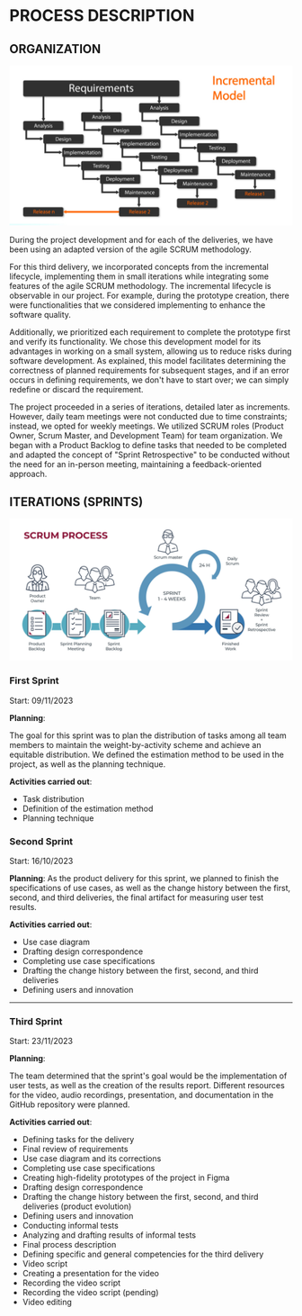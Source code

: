 # PROCESS DESCRIPTION

## ORGANIZATION

![Incremental Model](https://github.com/hjanssena/FIS-Proyecto/blob/d477df6f79f3043d7cbdc53d867a9d89e478cbe1/Assets/Incremental%20Model.jpg)

During the project development and for each of the deliveries, we have been using an adapted version of the agile SCRUM methodology.

For this third delivery, we incorporated concepts from the incremental lifecycle, implementing them in small iterations while integrating some features of the agile SCRUM methodology. The incremental lifecycle is observable in our project. For example, during the prototype creation, there were functionalities that we considered implementing to enhance the software quality.

Additionally, we prioritized each requirement to complete the prototype first and verify its functionality. We chose this development model for its advantages in working on a small system, allowing us to reduce risks during software development. As explained, this model facilitates determining the correctness of planned requirements for subsequent stages, and if an error occurs in defining requirements, we don't have to start over; we can simply redefine or discard the requirement.

The project proceeded in a series of iterations, detailed later as increments. However, daily team meetings were not conducted due to time constraints; instead, we opted for weekly meetings. We utilized SCRUM roles (Product Owner, Scrum Master, and Development Team) for team organization. We began with a Product Backlog to define tasks that needed to be completed and adapted the concept of "Sprint Retrospective" to be conducted without the need for an in-person meeting, maintaining a feedback-oriented approach.

## ITERATIONS (SPRINTS)

![SCRUM Process](https://github.com/hjanssena/FIS-Proyecto/blob/b960e58c090ee9386f8f16977a65ff2d079bbebc/Assets/SCRUM%20Process.jpg)

### First Sprint
Start: 09/11/2023

**Planning**:

The goal for this sprint was to plan the distribution of tasks among all team members to maintain the weight-by-activity scheme and achieve an equitable distribution. We defined the estimation method to be used in the project, as well as the planning technique.

**Activities carried out**:

- Task distribution
- Definition of the estimation method
- Planning technique

### Second Sprint
Start: 16/10/2023

**Planning**:
As the product delivery for this sprint, we planned to finish the specifications of use cases, as well as the change history between the first, second, and third deliveries, the final artifact for measuring user test results.

**Activities carried out**:

- Use case diagram
- Drafting design correspondence
- Completing use case specifications
- Drafting the change history between the first, second, and third deliveries
- Defining users and innovation

---

### Third Sprint

Start: 23/11/2023

**Planning**:

The team determined that the sprint's goal would be the implementation of user tests, as well as the creation of the results report. Different resources for the video, audio recordings, presentation, and documentation in the GitHub repository were planned.

**Activities carried out**:

- Defining tasks for the delivery
- Final review of requirements
- Use case diagram and its corrections
- Completing use case specifications
- Creating high-fidelity prototypes of the project in Figma
- Drafting design correspondence
- Drafting the change history between the first, second, and third deliveries (product evolution)
- Defining users and innovation
- Conducting informal tests
- Analyzing and drafting results of informal tests
- Final process description
- Defining specific and general competencies for the third delivery
- Video script
- Creating a presentation for the video
- Recording the video script
- Recording the video script (pending)
- Video editing
